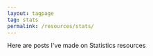 ```yaml
---
layout: tagpage
tag: stats
permalink: /resources/stats/
---
```


Here are posts I've made on Statistics resources